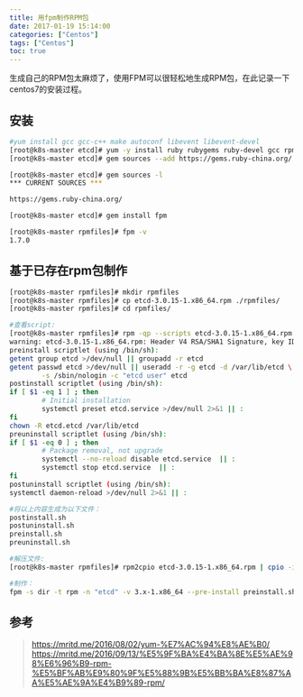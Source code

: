 ```yaml
---
title: 用fpm制作RPM包
date: 2017-01-19 15:14:00
categories: ["Centos"]
tags: ["Centos"]
toc: true
---
```

生成自己的RPM包太麻烦了，使用FPM可以很轻松地生成RPM包，在此记录一下centos7的安装过程。

<!-- more -->

## 安装
```bash
#yum install gcc gcc-c++ make autoconf libevent libevent-devel
[root@k8s-master etcd]# yum -y install ruby rubygems ruby-devel gcc rpm-build
[root@k8s-master etcd]# gem sources --add https://gems.ruby-china.org/ --remove https://rubygems.org/

[root@k8s-master etcd]# gem sources -l
*** CURRENT SOURCES ***

https://gems.ruby-china.org/

[root@k8s-master etcd]# gem install fpm

[root@k8s-master rpmfiles]# fpm -v
1.7.0
```

## 基于已存在rpm包制作
```bash
[root@k8s-master rpmfiles]# mkdir rpmfiles
[root@k8s-master rpmfiles]# cp etcd-3.0.15-1.x86_64.rpm ./rpmfiles/
[root@k8s-master rpmfiles]# cd rpmfiles/

#查看script:
[root@k8s-master rpmfiles]# rpm -qp --scripts etcd-3.0.15-1.x86_64.rpm
warning: etcd-3.0.15-1.x86_64.rpm: Header V4 RSA/SHA1 Signature, key ID c33abc74: NOKEY
preinstall scriptlet (using /bin/sh):
getent group etcd >/dev/null || groupadd -r etcd
getent passwd etcd >/dev/null || useradd -r -g etcd -d /var/lib/etcd \
        -s /sbin/nologin -c "etcd user" etcd
postinstall scriptlet (using /bin/sh):
if [ $1 -eq 1 ] ; then
        # Initial installation
        systemctl preset etcd.service >/dev/null 2>&1 || :
fi
chown -R etcd.etcd /var/lib/etcd
preuninstall scriptlet (using /bin/sh):
if [ $1 -eq 0 ] ; then
        # Package removal, not upgrade
        systemctl --no-reload disable etcd.service  || :
        systemctl stop etcd.service  || :
fi
postuninstall scriptlet (using /bin/sh):
systemctl daemon-reload >/dev/null 2>&1 || :

#将以上内容生成为以下文件：
postinstall.sh
postuninstall.sh
preinstall.sh
preuninstall.sh

#解压文件:
[root@k8s-master rpmfiles]# rpm2cpio etcd-3.0.15-1.x86_64.rpm | cpio -idmv

#制作：
fpm -s dir -t rpm -n "etcd" -v 3.x-1.x86_64 --pre-install preinstall.sh --post-install postinstall.sh --pre-uninstall preuninstall.sh --post-uninstall postuninstall.sh etc usr var
```

## 参考
> https://mritd.me/2016/08/02/yum-%E7%AC%94%E8%AE%B0/
> https://mritd.me/2016/09/13/%E5%9F%BA%E4%BA%8E%E5%AE%98%E6%96%B9-rpm-%E5%BF%AB%E9%80%9F%E5%88%9B%E5%BB%BA%E8%87%AA%E5%AE%9A%E4%B9%89-rpm/